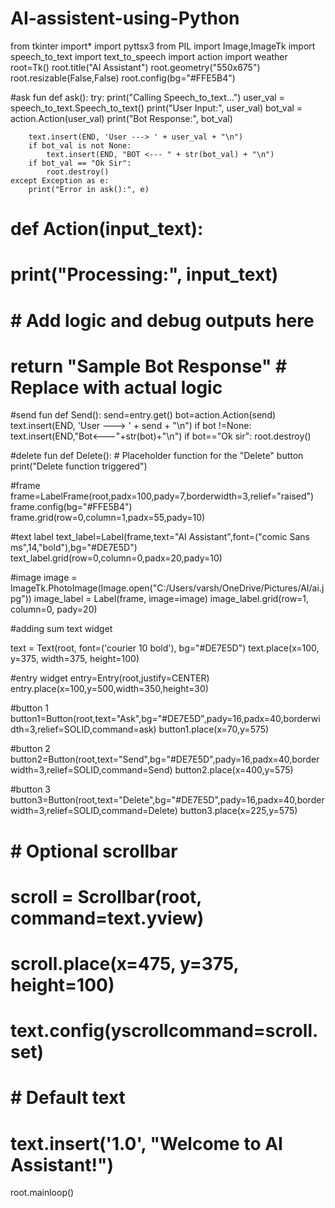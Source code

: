 # AI-assistent-using-Python
from tkinter import*
import pyttsx3
from PIL import Image,ImageTk
import speech_to_text
import text_to_speech
import action
import weather
root=Tk()
root.title("AI Assistant")
root.geometry("550x675")
root.resizable(False,False)
root.config(bg="#FFE5B4")

#ask fun
def ask():
    try:
        print("Calling Speech_to_text...")
        user_val = speech_to_text.Speech_to_text()
        print("User Input:", user_val)
        bot_val = action.Action(user_val)
        print("Bot Response:", bot_val)

        text.insert(END, 'User ---> ' + user_val + "\n")
        if bot_val is not None:
            text.insert(END, "BOT <--- " + str(bot_val) + "\n")
        if bot_val == "Ok Sir":
            root.destroy()
    except Exception as e:
        print("Error in ask():", e)

# def Action(input_text):
#     print("Processing:", input_text)
#     # Add logic and debug outputs here
#     return "Sample Bot Response"  # Replace with actual logic

#send fun
def Send():
    send=entry.get()
    bot=action.Action(send)
    text.insert(END, 'User ---> ' + send + "\n")
    if bot !=None:
        text.insert(END,"Bot<---"+str(bot)+"\n")
    if bot=="Ok sir":
        root.destroy()

#delete fun
def Delete():
    # Placeholder function for the "Delete" button
    print("Delete function triggered")


#frame
frame=LabelFrame(root,padx=100,pady=7,borderwidth=3,relief="raised")
frame.config(bg="#FFE5B4")
frame.grid(row=0,column=1,padx=55,pady=10)

#text label
text_label=Label(frame,text="AI Assistant",font=("comic Sans ms",14,"bold"),bg="#DE7E5D")
text_label.grid(row=0,column=0,padx=20,pady=10)

#image
image = ImageTk.PhotoImage(Image.open("C:/Users/varsh/OneDrive/Pictures/AI/ai.jpg"))
image_label = Label(frame, image=image)
image_label.grid(row=1, column=0, pady=20)



#adding sum text widget

text = Text(root, font=('courier 10 bold'), bg="#DE7E5D")
text.place(x=100, y=375, width=375, height=100)


#entry widget
entry=Entry(root,justify=CENTER)
entry.place(x=100,y=500,width=350,height=30)

#button 1
button1=Button(root,text="Ask",bg="#DE7E5D",pady=16,padx=40,borderwidth=3,relief=SOLID,command=ask)
button1.place(x=70,y=575)

#button 2
button2=Button(root,text="Send",bg="#DE7E5D",pady=16,padx=40,borderwidth=3,relief=SOLID,command=Send)
button2.place(x=400,y=575)

#button 3
button3=Button(root,text="Delete",bg="#DE7E5D",pady=16,padx=40,borderwidth=3,relief=SOLID,command=Delete)
button3.place(x=225,y=575)


# # Optional scrollbar
# scroll = Scrollbar(root, command=text.yview)
# scroll.place(x=475, y=375, height=100)
# text.config(yscrollcommand=scroll.set)

# # Default text
# text.insert('1.0', "Welcome to AI Assistant!")

    
root.mainloop()
